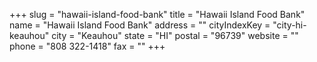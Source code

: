 +++
slug = "hawaii-island-food-bank"
title = "Hawaii Island Food Bank"
name = "Hawaii Island Food Bank"
address = ""
cityIndexKey = "city-hi-keauhou"
city = "Keauhou"
state = "HI"
postal = "96739"
website = ""
phone = "808 322-1418"
fax = ""
+++
